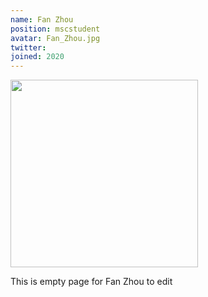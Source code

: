 ```yaml
---
name: Fan Zhou
position: mscstudent
avatar: Fan_Zhou.jpg
twitter:
joined: 2020
---
```


<img width="300" src="{{site.baseurl}}/images/people/{{page.avatar}}" data-action="zoom">

This is empty page for Fan Zhou to edit
